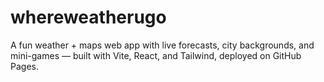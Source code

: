 # whereweatherugo
A fun weather + maps web app with live forecasts, city backgrounds, and mini-games — built with Vite, React, and Tailwind, deployed on GitHub Pages.

